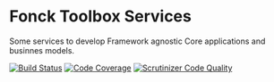 Fonck Toolbox Services
===============================

Some services to develop Framework agnostic Core applications and businnes models.

[![Build Status](https://travis-ci.org/joselfonseca/fonck-toolbox.svg?branch=master)](https://travis-ci.org/joselfonseca/fonck-toolbox)
[![Code Coverage](https://scrutinizer-ci.com/g/joselfonseca/fonck-toolbox/badges/coverage.png?b=master)](https://scrutinizer-ci.com/g/joselfonseca/fonck-toolbox/?branch=master)
[![Scrutinizer Code Quality](https://scrutinizer-ci.com/g/joselfonseca/fonck-toolbox/badges/quality-score.png?b=master)](https://scrutinizer-ci.com/g/joselfonseca/fonck-toolbox/?branch=master)